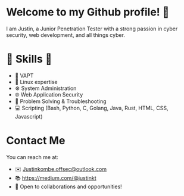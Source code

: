 # Welcome to my Github profile! 👋
I am Justin, a Junior Penetration Tester with a strong passion in cyber security, web development, and all things cyber. 

#  💪 Skills 💪
- 🔐 VAPT
- 🐧 Linux expertise 
- ⚙️ System Administration 
- 🌐 Web Application Security
- 🧩 Problem Solving & Troubleshooting
- 💻 Scripting (Bash, Python, C, Golang, Java, Rust, HTML, CSS, Javascript)

# Contact Me 
You can reach me at:
- ✉️ Justinkombe.offsec@outlook.com 
- 📚 https://medium.com/@justinkt
- 🤝 Open to collaborations and opportunities!

